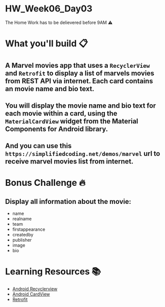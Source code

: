 # HW_Week06_Day03
The Home Work has to be delievered before 9AM ⚠️
# What you'll build 📋
## A Marvel movies app that uses a `RecyclerView` and `Retrofit` to display a list of marvels movies from REST API  via internet. Each card contains an movie name and bio text.

## You will display the movie name and bio text for each movie within a card, using the `MaterialCardView` widget from the Material Components for Android library.
## And you can use this `https://simplifiedcoding.net/demos/marvel` url to receive marvel movies list from internet.

# Bonus Challenge 🔥
## Display all information about the movie:
- name
- realname
- team
- firstappearance 
- createdby
- publisher
- image
- bio


# Learning Resources  📚
* [Android Recyclerview](https://developer.android.com/guide/topics/ui/layout/recyclerview)
* [Android CardView](https://developer.android.com/guide/topics/ui/layout/cardview)
* [Retrofit](https://square.github.io/retrofit/)
